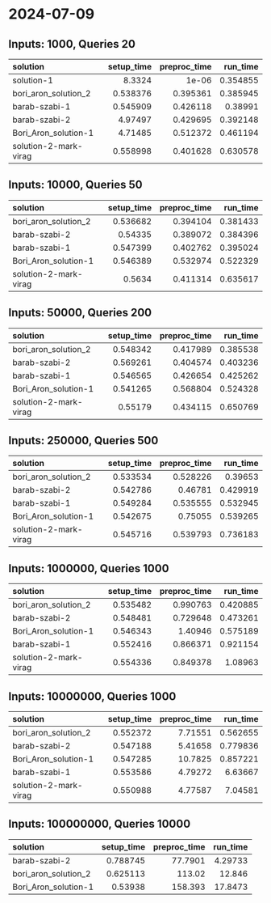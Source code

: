 # 2024-07-09

## Inputs: 1000, Queries 20

| solution              |   setup_time |   preproc_time |   run_time |
|:----------------------|-------------:|---------------:|-----------:|
| solution-1            |     8.3324   |       1e-06    |   0.354855 |
| bori_aron_solution_2  |     0.538376 |       0.395361 |   0.385945 |
| barab-szabi-1         |     0.545909 |       0.426118 |   0.38991  |
| barab-szabi-2         |     4.97497  |       0.429695 |   0.392148 |
| Bori_Aron_solution-1  |     4.71485  |       0.512372 |   0.461194 |
| solution-2-mark-virag |     0.558998 |       0.401628 |   0.630578 |

## Inputs: 10000, Queries 50

| solution              |   setup_time |   preproc_time |   run_time |
|:----------------------|-------------:|---------------:|-----------:|
| bori_aron_solution_2  |     0.536682 |       0.394104 |   0.381433 |
| barab-szabi-2         |     0.54335  |       0.389072 |   0.384396 |
| barab-szabi-1         |     0.547399 |       0.402762 |   0.395024 |
| Bori_Aron_solution-1  |     0.546389 |       0.532974 |   0.522329 |
| solution-2-mark-virag |     0.5634   |       0.411314 |   0.635617 |

## Inputs: 50000, Queries 200

| solution              |   setup_time |   preproc_time |   run_time |
|:----------------------|-------------:|---------------:|-----------:|
| bori_aron_solution_2  |     0.548342 |       0.417989 |   0.385538 |
| barab-szabi-2         |     0.569261 |       0.404574 |   0.403236 |
| barab-szabi-1         |     0.546565 |       0.426654 |   0.425262 |
| Bori_Aron_solution-1  |     0.541265 |       0.568804 |   0.524328 |
| solution-2-mark-virag |     0.55179  |       0.434115 |   0.650769 |

## Inputs: 250000, Queries 500

| solution              |   setup_time |   preproc_time |   run_time |
|:----------------------|-------------:|---------------:|-----------:|
| bori_aron_solution_2  |     0.533534 |       0.528226 |   0.39653  |
| barab-szabi-2         |     0.542786 |       0.46781  |   0.429919 |
| barab-szabi-1         |     0.549284 |       0.535555 |   0.532945 |
| Bori_Aron_solution-1  |     0.542675 |       0.75055  |   0.539265 |
| solution-2-mark-virag |     0.545716 |       0.539793 |   0.736183 |

## Inputs: 1000000, Queries 1000

| solution              |   setup_time |   preproc_time |   run_time |
|:----------------------|-------------:|---------------:|-----------:|
| bori_aron_solution_2  |     0.535482 |       0.990763 |   0.420885 |
| barab-szabi-2         |     0.548481 |       0.729648 |   0.473261 |
| Bori_Aron_solution-1  |     0.546343 |       1.40946  |   0.575189 |
| barab-szabi-1         |     0.552416 |       0.866371 |   0.921154 |
| solution-2-mark-virag |     0.554336 |       0.849378 |   1.08963  |

## Inputs: 10000000, Queries 1000

| solution              |   setup_time |   preproc_time |   run_time |
|:----------------------|-------------:|---------------:|-----------:|
| bori_aron_solution_2  |     0.552372 |        7.71551 |   0.562655 |
| barab-szabi-2         |     0.547188 |        5.41658 |   0.779836 |
| Bori_Aron_solution-1  |     0.547285 |       10.7825  |   0.857221 |
| barab-szabi-1         |     0.553586 |        4.79272 |   6.63667  |
| solution-2-mark-virag |     0.550988 |        4.77587 |   7.04581  |

## Inputs: 100000000, Queries 10000

| solution             |   setup_time |   preproc_time |   run_time |
|:---------------------|-------------:|---------------:|-----------:|
| barab-szabi-2        |     0.788745 |        77.7901 |    4.29733 |
| bori_aron_solution_2 |     0.625113 |       113.02   |   12.846   |
| Bori_Aron_solution-1 |     0.53938  |       158.393  |   17.8473  |